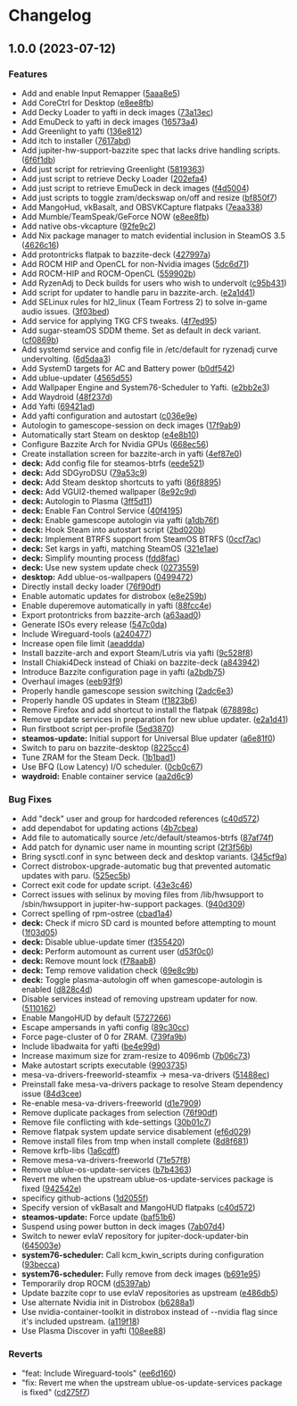 # Changelog

## 1.0.0 (2023-07-12)


### Features

* Add and enable Input Remapper ([5aaa8e5](https://github.com/EyeCantCU/bazzite/commit/5aaa8e57d89b5ffeb7c8fc964c02aa282e06ce5f))
* Add CoreCtrl for Desktop ([e8ee8fb](https://github.com/EyeCantCU/bazzite/commit/e8ee8fb039a7020386565b8f2bc3c1e753da9853))
* Add Decky Loader to yafti in deck images ([73a13ec](https://github.com/EyeCantCU/bazzite/commit/73a13ec61a36cadca2d309d801ac97cc72bc4893))
* Add EmuDeck to yafti in deck images ([16573a4](https://github.com/EyeCantCU/bazzite/commit/16573a4db00d3562cf485ea8e24da48800e140a9))
* Add Greenlight to yafti ([136e812](https://github.com/EyeCantCU/bazzite/commit/136e812a348c710f0c78bd1b6256f18d5358799f))
* Add itch to installer ([7617abd](https://github.com/EyeCantCU/bazzite/commit/7617abd86703af1f47ca2863d10e8d33d2f77e3f))
* Add jupiter-hw-support-bazzite spec that lacks drive handling scripts. ([6f6f1db](https://github.com/EyeCantCU/bazzite/commit/6f6f1dbca553b2373739ac765cb08cc1dcfca4c3))
* Add just script for retrieving Greenlight ([5819363](https://github.com/EyeCantCU/bazzite/commit/5819363862cf09ecc888cdb6a5464c521550a2ae))
* Add just script to retrieve Decky Loader ([202efa4](https://github.com/EyeCantCU/bazzite/commit/202efa44674631f9bd83383834350d9857257da6))
* Add just script to retrieve EmuDeck in deck images ([f4d5004](https://github.com/EyeCantCU/bazzite/commit/f4d5004d9fe3db268fef28de9d35dcdc13dd85f3))
* Add just scripts to toggle zram/deckswap on/off and resize ([bf850f7](https://github.com/EyeCantCU/bazzite/commit/bf850f75fda20a2bf2b37527659f9d2a0c1e6f95))
* Add MangoHud, vkBasalt, and OBSVKCapture flatpaks ([7eaa338](https://github.com/EyeCantCU/bazzite/commit/7eaa338cfe3f4f5452330ff64459e3fa8b09917b))
* Add Mumble/TeamSpeak/GeForce NOW ([e8ee8fb](https://github.com/EyeCantCU/bazzite/commit/e8ee8fb039a7020386565b8f2bc3c1e753da9853))
* Add native obs-vkcapture ([92fe9c2](https://github.com/EyeCantCU/bazzite/commit/92fe9c2b37ac2d7ddf4c8261aaaabde7e7d32c03))
* Add Nix package manager to match evidential inclusion in SteamOS 3.5 ([4626c16](https://github.com/EyeCantCU/bazzite/commit/4626c160670eea1cc3208341b43d675eec86fc6e))
* Add protontricks flatpak to bazzite-deck ([427997a](https://github.com/EyeCantCU/bazzite/commit/427997a0c9a830cd73f81e1cc11bedbfe388f7f6))
* Add ROCM HIP and OpenCL for non-Nvidia images ([5dc6d71](https://github.com/EyeCantCU/bazzite/commit/5dc6d71720f2e44e556f86fa0da2930fa4d59940))
* Add ROCM-HIP and ROCM-OpenCL ([559902b](https://github.com/EyeCantCU/bazzite/commit/559902b8372a9fe92805681dc3a002e4870ef3ee))
* Add RyzenAdj to Deck builds for users who wish to undervolt ([c95b431](https://github.com/EyeCantCU/bazzite/commit/c95b431ae5e2d396c64e9abd2ca05eb6e427ec13))
* Add script for updater to handle paru in bazzite-arch. ([e2a1d41](https://github.com/EyeCantCU/bazzite/commit/e2a1d416d1ea49026a64f628b831b00280c1c2df))
* Add SELinux rules for hl2_linux (Team Fortress 2) to solve in-game audio issues. ([3f03bed](https://github.com/EyeCantCU/bazzite/commit/3f03beddeaa9c2eb745977eb88f4817e2dec3907))
* Add service for applying TKG CFS tweaks. ([4f7ed95](https://github.com/EyeCantCU/bazzite/commit/4f7ed956532cc80103956e590ba510eda23ab6ff))
* Add sugar-steamOS SDDM theme. Set as default in deck variant. ([cf0869b](https://github.com/EyeCantCU/bazzite/commit/cf0869be28d4895f659cad2060dcb3ac01cc32a0))
* Add systemd service and config file in /etc/default for ryzenadj curve undervolting. ([6d5daa3](https://github.com/EyeCantCU/bazzite/commit/6d5daa32595c799938814305a449f6de0ab6159f))
* Add SystemD targets for AC and Battery power ([b0df542](https://github.com/EyeCantCU/bazzite/commit/b0df542a0b135b7c66829b3581b3b94558e7572b))
* Add ublue-updater ([4565d55](https://github.com/EyeCantCU/bazzite/commit/4565d55e35f9af0e53bcc975d9daad9e9eecd091))
* Add Wallpaper Engine and System76-Scheduler to Yafti. ([e2bb2e3](https://github.com/EyeCantCU/bazzite/commit/e2bb2e3a1645fcad76876250ea74be33d0413ff5))
* Add Waydroid ([48f237d](https://github.com/EyeCantCU/bazzite/commit/48f237d729cc77133b9507f8984e1ff69770d78c))
* Add Yafti ([69421ad](https://github.com/EyeCantCU/bazzite/commit/69421ad079315844d4ea5e040ec9628db2073c5b))
* Add yafti configuration and autostart ([c036e9e](https://github.com/EyeCantCU/bazzite/commit/c036e9e64708b3d147ddf21d5977c76bcc257117))
* Autologin to gamescope-session on deck images ([17f9ab9](https://github.com/EyeCantCU/bazzite/commit/17f9ab9f02131907c0bd2bbab1575a726a7defc6))
* Automatically start Steam on desktop ([e4e8b10](https://github.com/EyeCantCU/bazzite/commit/e4e8b10722ea4776d00b44d4ca60ce4fff52ff84))
* Configure Bazzite Arch for Nvidia GPUs ([668ec56](https://github.com/EyeCantCU/bazzite/commit/668ec565f0f501e2a6b14d28c79e9fee82c7e715))
* Create installation screen for bazzite-arch in yafti ([4ef87e0](https://github.com/EyeCantCU/bazzite/commit/4ef87e07a53c4f5f5460922e2a84dd9732ac8410))
* **deck:** Add config file for steamos-btrfs ([eede521](https://github.com/EyeCantCU/bazzite/commit/eede521f879806d0408d02557ed9cf320eed3cb4))
* **deck:** Add SDGyroDSU ([79a53c9](https://github.com/EyeCantCU/bazzite/commit/79a53c930341f3cc2b32f9e95d38406af1570a28))
* **deck:** Add Steam desktop shortcuts to yafti ([86f8895](https://github.com/EyeCantCU/bazzite/commit/86f889599e7db10fb8b48aa86f22a5dbafb14236))
* **deck:** Add VGUI2-themed wallpaper ([8e92c9d](https://github.com/EyeCantCU/bazzite/commit/8e92c9d6cbe6bd1f54d8d380d6185df13d873be9))
* **deck:** Autologin to Plasma ([3ff5d11](https://github.com/EyeCantCU/bazzite/commit/3ff5d11c820dcb64506f3af2a0ac00e8df9b4f22))
* **deck:** Enable Fan Control Service ([40f4195](https://github.com/EyeCantCU/bazzite/commit/40f4195a0f54a8819658a381a0ed5420f348aeb7))
* **deck:** Enable gamescope autologin via yafti ([a1db76f](https://github.com/EyeCantCU/bazzite/commit/a1db76f5d40861d0855d657cb314c132fc07e478))
* **deck:** Hook Steam into autostart script ([2bd020b](https://github.com/EyeCantCU/bazzite/commit/2bd020bd65dabb6063f6c604d637197f01dcceb7))
* **deck:** Implement BTRFS support from SteamOS BTRFS ([0ccf7ac](https://github.com/EyeCantCU/bazzite/commit/0ccf7ac6d1f9c484bf7a8ca6399bac4a34d0480f))
* **deck:** Set kargs in yafti, matching SteamOS ([321e1ae](https://github.com/EyeCantCU/bazzite/commit/321e1ae8ebd8a0adc224017ffc207efebcdbd57d))
* **deck:** Simplify mounting process ([fdd8fac](https://github.com/EyeCantCU/bazzite/commit/fdd8facb43e04aab378928acba7c7bcb4709d0a1))
* **deck:** Use new system update check ([0273559](https://github.com/EyeCantCU/bazzite/commit/02735593116ddd04cf432b90007fa786d12cd175))
* **desktop:** Add ublue-os-wallpapers ([0499472](https://github.com/EyeCantCU/bazzite/commit/04994720f3a39e21bddbe597bdf4d5972ce212d0))
* Directly install decky loader ([76f90df](https://github.com/EyeCantCU/bazzite/commit/76f90dfccd11296725f34995c5dbdfa01af38a3e))
* Enable automatic updates for distrobox ([e8e259b](https://github.com/EyeCantCU/bazzite/commit/e8e259b6713fdbdc60dc1af71bf9c4b3fa4e92d9))
* Enable duperemove automatically in yafti ([88fcc4e](https://github.com/EyeCantCU/bazzite/commit/88fcc4e0710c350057b66cc281866ce644946706))
* Export protontricks from bazzite-arch ([a63aad0](https://github.com/EyeCantCU/bazzite/commit/a63aad0accad78f86b17e1f3ade587be0c01c514))
* Generate ISOs every release ([547c0da](https://github.com/EyeCantCU/bazzite/commit/547c0da871b446159adf67db1e12f5bc32065d31))
* Include Wireguard-tools ([a240477](https://github.com/EyeCantCU/bazzite/commit/a240477fb711cf5ca42f662e4d8aca4d88ed9483))
* Increase open file limit ([aeaddda](https://github.com/EyeCantCU/bazzite/commit/aeaddda9b466fb16c68a931da89ee5f9c57669e0))
* Install bazzite-arch and export Steam/Lutris via yafti ([9c528f8](https://github.com/EyeCantCU/bazzite/commit/9c528f8dd10ae73b5b17bea2caef138eac0dfc26))
* Install Chiaki4Deck instead of Chiaki on bazzite-deck ([a843942](https://github.com/EyeCantCU/bazzite/commit/a8439423454c8681e0909b132620677aaee50aae))
* Introduce Bazzite configuration page in yafti ([a2bdb75](https://github.com/EyeCantCU/bazzite/commit/a2bdb758b1a1f121606934ee5f1bbfea846a17f3))
* Overhaul images ([eeb93f9](https://github.com/EyeCantCU/bazzite/commit/eeb93f970060086372938e1c324bd44db30c2112))
* Properly handle gamescope session switching ([2adc6e3](https://github.com/EyeCantCU/bazzite/commit/2adc6e39c258e9825abb00a828c551dc0493a843))
* Properly handle OS updates in Steam ([f1823b6](https://github.com/EyeCantCU/bazzite/commit/f1823b6d126ef349e7fe73474520b4aaea33a210))
* Remove Firefox and add shortcut to install the flatpak ([678898c](https://github.com/EyeCantCU/bazzite/commit/678898c64f593898a6bb4c839c7f97a7aa4fbf14))
* Remove update services in preparation for new ublue updater. ([e2a1d41](https://github.com/EyeCantCU/bazzite/commit/e2a1d416d1ea49026a64f628b831b00280c1c2df))
* Run firstboot script per-profile ([5ed3870](https://github.com/EyeCantCU/bazzite/commit/5ed38702a017b39775441a99aab264b165705e24))
* **steamos-update:** Initial support for Universal Blue updater ([a6e81f0](https://github.com/EyeCantCU/bazzite/commit/a6e81f0d87ea1001c4a1a84a3c29709457bf0d55))
* Switch to paru on bazzite-desktop ([8225cc4](https://github.com/EyeCantCU/bazzite/commit/8225cc4ca49c0234fb5b969a564bae0212c48a80))
* Tune ZRAM for the Steam Deck. ([1b1bad1](https://github.com/EyeCantCU/bazzite/commit/1b1bad18c0e713df7f7c415870c86075442d89f7))
* Use BFQ (Low Latency) I/O scheduler. ([0cb0c67](https://github.com/EyeCantCU/bazzite/commit/0cb0c67283971b6a09b1fede314c9a34abb84efc))
* **waydroid:** Enable container service ([aa2d6c9](https://github.com/EyeCantCU/bazzite/commit/aa2d6c99210b2147d3072e6d440ddd4a06821163))


### Bug Fixes

* Add "deck" user and group for hardcoded references ([c40d572](https://github.com/EyeCantCU/bazzite/commit/c40d5721f1f1453b63ffe481a1633bf4aa7050d7))
* add dependabot for updating actions ([4b7cbea](https://github.com/EyeCantCU/bazzite/commit/4b7cbeac8998bf8a8dfac09b044a118f1dbdb428))
* Add file to automatically source /etc/default/steamos-btrfs ([87af74f](https://github.com/EyeCantCU/bazzite/commit/87af74f7ba22241510a07b0a4a1095b911360f60))
* Add patch for dynamic user name in mounting script ([2f3f56b](https://github.com/EyeCantCU/bazzite/commit/2f3f56b8670e5e2fbe3ac3e037c6ecc759d43749))
* Bring sysctl.conf in sync between deck and desktop variants. ([345cf9a](https://github.com/EyeCantCU/bazzite/commit/345cf9aa9d5b964c8389949db40534878db0a5b9))
* Correct distrobox-upgrade-automatic bug that prevented automatic updates with paru. ([525ec5b](https://github.com/EyeCantCU/bazzite/commit/525ec5b01817fcd2cf4a93b5e7483dd2f65d4c2d))
* Correct exit code for update script. ([43e3c46](https://github.com/EyeCantCU/bazzite/commit/43e3c469f0673a07292bdb0099cf2965613e9642))
* Correct issues with selinux by moving files from /lib/hwsupport to /sbin/hwsupport in jupiter-hw-support packages. ([940d309](https://github.com/EyeCantCU/bazzite/commit/940d309b3e165c3331806ae7f2aa8041f292bdd5))
* Correct spelling of rpm-ostree ([cbad1a4](https://github.com/EyeCantCU/bazzite/commit/cbad1a4219749b3834e942291823ba53c41f5920))
* **deck:** Check if micro SD card is mounted before attempting to mount ([1f03d05](https://github.com/EyeCantCU/bazzite/commit/1f03d05b97525a9ad843fc9f926d2cc59813937d))
* **deck:** Disable ublue-update timer ([f355420](https://github.com/EyeCantCU/bazzite/commit/f3554208d28eda214523ee6cd1240c934cf00d20))
* **deck:** Perform automount as current user ([d53f0c0](https://github.com/EyeCantCU/bazzite/commit/d53f0c06363c115766617e28f98c2ab069cda66c))
* **deck:** Remove mount lock ([f78aab8](https://github.com/EyeCantCU/bazzite/commit/f78aab84b0f5f4c9c2f22542fd33a432a563fe17))
* **deck:** Temp remove validation check ([69e8c9b](https://github.com/EyeCantCU/bazzite/commit/69e8c9b660e79243c8a03c915177d8660505a00e))
* **deck:** Toggle plasma-autologin off when gamescope-autologin is enabled ([d828c4d](https://github.com/EyeCantCU/bazzite/commit/d828c4d9d104d2567542afeafca69a85e1d0106b))
* Disable services instead of removing upstream updater for now. ([5110162](https://github.com/EyeCantCU/bazzite/commit/511016252efa7f7b4e872aea4f3dbcb8693b6f67))
* Enable MangoHUD by default ([5727266](https://github.com/EyeCantCU/bazzite/commit/572726689cce48920af2041b6e802354ac97685b))
* Escape ampersands in yafti config ([89c30cc](https://github.com/EyeCantCU/bazzite/commit/89c30cce3c3407ca485c7f6dec03a8831ebf8778))
* Force page-cluster of 0 for ZRAM. ([739fa9b](https://github.com/EyeCantCU/bazzite/commit/739fa9b9bfd85b39bdfd049cf48cbe82ebd717b9))
* Include libadwaita for yafti ([be4e99d](https://github.com/EyeCantCU/bazzite/commit/be4e99da2499ff660ac415d529380f754f0ca244))
* Increase maximum size for zram-resize to 4096mb ([7b06c73](https://github.com/EyeCantCU/bazzite/commit/7b06c73f3e6d8fe832a28ef1a274c10edc58ff64))
* Make autostart scripts executable ([9903735](https://github.com/EyeCantCU/bazzite/commit/99037359d77d25a8754f071ab36a2b038b8eff61))
* mesa-va-drivers-freeworld-steamfix -&gt; mesa-va-drivers ([51488ec](https://github.com/EyeCantCU/bazzite/commit/51488ecb4970ad80bfb8e90d785155ad96b2e8bb))
* Preinstall fake mesa-va-drivers package to resolve Steam dependency issue ([84d3cee](https://github.com/EyeCantCU/bazzite/commit/84d3cee00f8b333aafbdcbe8f7adfe99fd12bf0d))
* Re-enable mesa-va-drivers-freeworld ([d1e7909](https://github.com/EyeCantCU/bazzite/commit/d1e79091c9799356a16d071eec5a7e50ba8e0d43))
* Remove duplicate packages from selection ([76f90df](https://github.com/EyeCantCU/bazzite/commit/76f90dfccd11296725f34995c5dbdfa01af38a3e))
* Remove file conflicting with kde-settings ([30b01c7](https://github.com/EyeCantCU/bazzite/commit/30b01c77432717f9e99d4bfbe06eb3bb0730361d))
* Remove flatpak system update service disablement ([ef6d029](https://github.com/EyeCantCU/bazzite/commit/ef6d02928174bdff5cb934f78ea134b0757cc408))
* Remove install files from tmp when install complete ([8d8f681](https://github.com/EyeCantCU/bazzite/commit/8d8f681eec5eefa65d12c31d8a675d883f134d0e))
* Remove krfb-libs ([1a6cdff](https://github.com/EyeCantCU/bazzite/commit/1a6cdffc1ac13eb918f66b1084deec4917b4f1b7))
* Remove mesa-va-drivers-freeworld ([71e57f8](https://github.com/EyeCantCU/bazzite/commit/71e57f87842005dd6779f62ffa17c7d7a29b0dbc))
* Remove ublue-os-update-services ([b7b4363](https://github.com/EyeCantCU/bazzite/commit/b7b4363355581fd8f4b40ee3ac11038b3f66e9f7))
* Revert me when the upstream ublue-os-update-services package is fixed ([942542e](https://github.com/EyeCantCU/bazzite/commit/942542e0f9625624ee1eec66cda01e49dafffb60))
* specificy github-actions ([1d2055f](https://github.com/EyeCantCU/bazzite/commit/1d2055f20912478c10495524aba89e05122e49b4))
* Specify version of vkBasalt and MangoHUD flatpaks ([c40d572](https://github.com/EyeCantCU/bazzite/commit/c40d5721f1f1453b63ffe481a1633bf4aa7050d7))
* **steamos-update:** Force update ([baf51b6](https://github.com/EyeCantCU/bazzite/commit/baf51b6e8432c428dbea873a5ec76fc6d3a563f7))
* Suspend using power button in deck images ([7ab07d4](https://github.com/EyeCantCU/bazzite/commit/7ab07d44852cbe35bcfa28720298f852ddbb5034))
* Switch to newer evlaV repository for jupiter-dock-updater-bin ([645003e](https://github.com/EyeCantCU/bazzite/commit/645003eae99ae493af45fdf50e0a0fcf60c9b655))
* **system76-scheduler:** Call kcm_kwin_scripts during configuration ([93becca](https://github.com/EyeCantCU/bazzite/commit/93becca546e6d1c7f047f2f1e6178fd21e7a2c46))
* **system76-scheduler:** Fully remove from deck images ([b691e95](https://github.com/EyeCantCU/bazzite/commit/b691e956ca294f271afece9f15831a48be89279a))
* Temporarily drop ROCM ([d5397ab](https://github.com/EyeCantCU/bazzite/commit/d5397abc56fbe6f79febcc09e4e1f062ad330177))
* Update bazzite copr to use evlaV repositories as upstream ([e486db5](https://github.com/EyeCantCU/bazzite/commit/e486db59ce1e3825d8d1ee1cf3c74e4bbe2c3e4b))
* Use alternate Nvidia init in Distrobox ([b6288a1](https://github.com/EyeCantCU/bazzite/commit/b6288a1ed05ad3719184d8425006c4f62937b200))
* Use nvidia-container-toolkit in distrobox instead of --nvidia flag since it's included upstream. ([a119f18](https://github.com/EyeCantCU/bazzite/commit/a119f187ed119255286ebc5f1d7122f3badb714e))
* Use Plasma Discover in yafti ([108ee88](https://github.com/EyeCantCU/bazzite/commit/108ee8868a284208de3d2667d3408cb97b314a14))


### Reverts

* "feat: Include Wireguard-tools" ([ee6d160](https://github.com/EyeCantCU/bazzite/commit/ee6d160afbafafcc26245004e789c5aa8373192e))
* "fix: Revert me when the upstream ublue-os-update-services package is fixed" ([cd275f7](https://github.com/EyeCantCU/bazzite/commit/cd275f76ba012a5b060e45243d6737e7250cf181))
